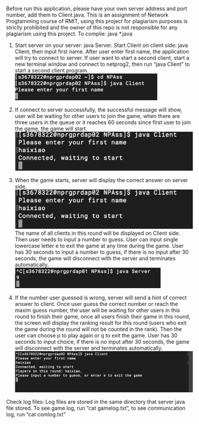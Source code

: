 Before run this application, please have your own server address and port number, add them to Client.java.
This is an assignment of Network Progtamming course of RMIT, using this project for plagiarism purposes is striclly prohibited and the owner of this repo is not responsible for any plagiarism using this project.
To complie: java *.java

1.	Start server on your server: java Server. Start Client on client side: java Client, then input first name. After user enter first name, the application will try to connect to server. If user want to start a second client, start a new terminal window and connect to netprog2, then run “java Client” to start a second client program.
 ![alt text](https://github.com/dhx2261/dhximages/blob/master/NP2.png)

2.	If connect to server successfully, the successful message will show, user will be waiting for other users to join the game, when there are three users in the queue or it reaches 60 seconds since first user to join the game, the game will start.
![alt text](https://github.com/dhx2261/dhximages/blob/master/NP3.png)
 
3.	When the game starts, server will display the correct answer on server side. 
![alt text](https://github.com/dhx2261/dhximages/blob/master/NP3.png)
The name of all clients in this round will be displayed on Client side.
Then user needs to input a number to guess. User can input single lowercase letter e to exit the game at any time during the game. User has 30 seconds to input a number to guess, if there is no input after 30 seconds, the game will disconnect with the server and terminates automatically.
![alt text](https://github.com/dhx2261/dhximages/blob/master/NP4.png)
 
4.	If the number user guessed is wrong, server will send a hint of correct answer to client. Once user guess the correct number or reach the maxim guess number, the user will be waiting for other users in this round to finish their game, once all users finish their game in this round, the screen will display the ranking result for this round (users who exit the game during the round will not be counted in the rank). Then the user can choose p to play again or q to exit the game. User has 30 seconds to input choice, if there is no input after 30 seconds, the game will disconnect with the server and terminates automatically.
![alt text](https://github.com/dhx2261/dhximages/blob/master/NP5.png)

Check log files:
Log files are stored in the same directory that server java file stored. To see game log, run ”cat gamelog.txt”, to see communication log, run “cat comlog.txt”
